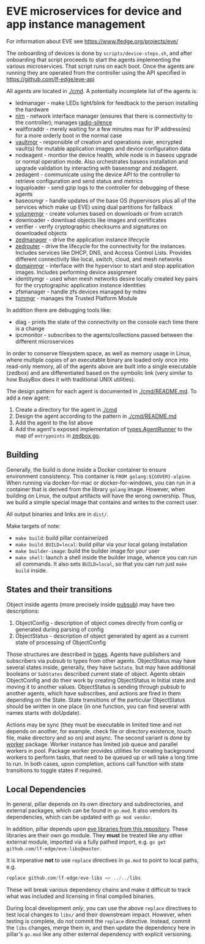 # EVE microservices for device and app instance management

For information about EVE see <https://www.lfedge.org/projects/eve/>

The onboarding of devices is done by `scripts/device-steps.sh`, and after onboarding that script proceeds to start the agents implementing the various microservices. That script runs on each boot. Once the agents are running they are operated from the controller using the API specified in <https://github.com/lf-edge/eve-api>

All agents are located in [./cmd](./cmd/). A potentially
incomplete list of the agents is:

- ledmanager - make LEDs light/blink for feedback to the person installing the hardware
- [nim](./docs/nim.md) - network interface manager (ensures that there is connectivity to the controller); manages [radio-silence](./docs/radio-silence.md)
- waitforaddr - merely waiting for a few minutes max for IP address(es) for a more orderly boot in the normal case
- [vaultmgr](./docs/vaultmgr.md) - responsible of creation and operations over, encrypted vault(s) for mutable application images and device configuration data
- nodeagent - montior the device health, while node is in baseos upgrade or normal operation mode. Also orchestrates baseos installation and upgrade validation by interacting with baseosmgr and zedagent.
- zedagent - communicate using the device API to the controller to retrieve configuration and send status and metrics
- loguploader - send gzip logs to the controller for debugging of these agents
- baseosmgr - handle updates of the base OS (hypervisors plus all of the services which make up EVE) using dual partitions for fallback
- [volumemgr](./docs/volumemgr.md) - create volumes based on downloads or from scratch
- downloader - download objects like images and certificates
- verifier - verify cryptographic checksums and signatures on downloaded objects
- [zedmanager](./docs/zedmanager.md) - drive the application instance lifecycle
- [zedrouter](./docs/zedrouter.md) - drive the lifecycle for the connectivity for the instances. Includes services like DHCP, DNS, and Access Control Lists. Provides different connectivity like local, switch, cloud, and mesh networks
- [domainmgr](./docs/domainmgr.md) - interface with the hypervisor to start and stop application images. Includes performing device assignment
- identitymgr - used when mesh networks desire locally created key pairs for the cryptographic application instance identities
- zfsmanager - handle zfs devices managed by mdev
- [tpmmgr](./docs/tpmmgr.md) - manages the Trusted Platform Module

In addition there are debugging tools like:

- diag - prints the state of the connectivity on the console each time there is a change
- ipcmonitor - subscribes to the agents/collections passed between the different microservices

In order to conserve filesystem space, as well as memory usage in Linux, where multiple copies of an executable binary are loaded only once into read-only memory, all of the agents above are built into a single executable (zedbox) and are differentiated based on the symbolic link (very similar to how BusyBox does it with traditional UNIX utilities).

The design pattern for each agent is documented in [./cmd/README.md](./cmd/README.md).
To add a new agent:

1. Create a directory for the agent in [./cmd](./cmd)
1. Design the agent according to the pattern in [./cmd/README.md](./cmd/README.md)
1. Add the agent to the list above
1. Add the agent's exposed implementation of [types.AgentRunner](./types/agent.go) to the map of `entrypoints` in [zedbox.go](./zedbox/zedbox.go).

## Building

Generally, the build is done inside a Docker container to ensure environment consistency. This container is `FROM golang:${GOVER}-alpine`. When running via docker-for-mac or docker-for-windows, you can run in a container that is derived from the library `golang` image. However, when building on Linux, the output artifacts will have the wrong ownership. Thus, we build a simple special image that contains and writes to the correct user.

All output binaries and links are in `dist/`.

Make targets of note:

- `make build`: build pillar containerized
- `make build BUILD=local`: build pillar via your local golang installation
- `make builder-image`: build the builder image for your user
- `make shell`: launch a shell inside the builder image, whence you can run all commands. It also sets `BUILD=local`, so that you can run just `make build` inside.

## States and their transitions

Object inside agents (more precisely inside [pubsub](./pubsub/doc.go)) may have two descriptions:

1. ObjectConfig - description of object comes directly from config or generated during parsing of config
1. ObjectStatus - description of object generated by agent as a current state of processing of ObjectConfig

Those structures are described in [types](./types). Agents have publishers and subscribers via pubsub to types from other agents. ObjectStatus may have several states inside, generally, they have `SwState`, but may have additional booleans or `SubStates` described current state of object.
Agents obtain ObjectConfig and do their work by creating ObjectStatus in Initial state and moving it to another values. ObjectStatus is sending through pubsub to another agents, which have subscribes, and actions are fired in them depending on the State.
State transitions of the particular ObjectStatus should be written in one place (in one function, you can find several with names starts with doUpdate).

Actions may be sync (they must be executable in limited time and not depends on another, for example, check file or directory existence, touch file, make directory and so on) and async. The second variant is done by [worker](./worker/doc.go) package. Worker instance has limited job queue and parallel workers in pool.
Package worker provides utilities for creating background workers to perform tasks, that need to be queued up or will take a long time to run. In both cases, upon completion, actions call function with state transitions to toggle states if required.

## Local Dependencies

In general, pillar depends on its own directory and subdirectories, and external packages,
which can be found in `go.mod`. It also vendors its dependencies, which can be
updated with `go mod vendor`.

In addition, pillar depends upon [eve libraries from this repository](../../libs).
These libraries are their own go module. They **must** be treated like any other external
module, imported via a fully pathed import, e.g. `go get github.com/lf-edge/eve-libs@master`.

It is imperative **not** to use `replace` directives in `go.mod` to point to
local paths, e.g.

```go
replace github.com/lf-edge/eve-libs => ../../libs
```

These will break various dependency chains and make it difficult to track what was included
and licensing in final compiled binaries.

During local development _only_, you can use the above `replace` directives to test local changes
to `libs/` and their downstream impact. However, when testing is complete, do _not_ commit
the `replace` directive. Instead, commit the `libs` changes, merge them in, and then
update the dependency here in pillar's `go.mod` like any other external dependency with
explicit versioning.
